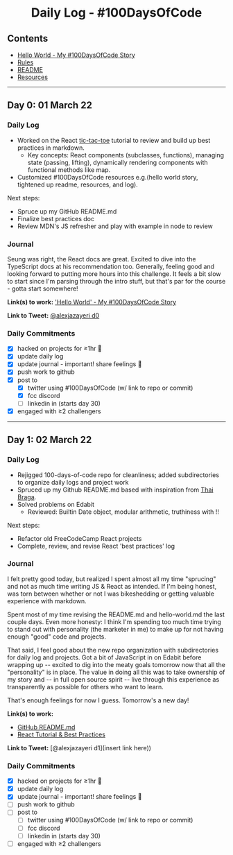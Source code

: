 <h1 align="center">Daily Log - #100DaysOfCode</h1>

## Contents
* [Hello World - My #100DaysOfCode Story](../hello-world.md)
* [Rules](rules.md)
* [README](../README.md)
* [Resources](resources.md)
___


## Day 0: 01 March 22

### Daily Log

- Worked on the React [tic-tac-toe](https://reactjs.org/tutorial/tutorial.html) tutorial to review and build up best practices in markdown. 
  - Key concepts: React components (subclasses, functions), managing state (passing, lifting), dynamically rendering components with functional methods like map.
- Customized #100DaysOfCode resources e.g.(hello world story, tightened up readme, resources, and log).

Next steps:
- Spruce up my GitHub README.md
- Finalize best practices doc
- Review MDN's JS refresher and play with example in node to review

### Journal

Seung was right, the React docs are great. Excited to dive into the TypeScript docs at his recommendation too. Generally, feeling good and looking forward to putting more hours into this challenge. It feels a bit slow to start since I'm parsing through the intro stuff, but that's par for the course - gotta start somewhere!


**Link(s) to work:** ['Hello World' - My #100DaysOfCode Story](https://github.com/alexownejazayeri/100-days-of-code/blob/master/hello-world.md)

**Link to Tweet:** [@alexjazayeri d0](https://twitter.com/alexjazayeri/status/1498935032336973824?s=20&t=fnMCXFMjjcgMvCgOBG2rFQ)

### Daily Commitments
- [x] hacked on projects for ≥1hr 👾
- [x] update daily log 
- [x] update journal - important! share feelings 🌈
- [x] push work to github
- [x] post to
  - [x] twitter using #100DaysOfCode (w/ link to repo or commit)
  - [x] fcc discord
  - [ ] linkedin in (starts day 30)
- [x] engaged with ≥2 challengers
___
## Day 1: 02 March 22

### Daily Log

- Rejigged 100-days-of-code repo for cleanliness; added subdirectories to organize daily logs and project work
- Spruced up my Github README.md based with inspiration from [Thai Braga](https://github.com/Thaiane/Thaiane).
- Solved problems on Edabit
  - Reviewed: Builtin Date object, modular arithmetic, truthiness with !!

Next steps:
- Refactor old FreeCodeCamp React projects
- Complete, review, and revise React 'best practices' log


### Journal

I felt pretty good today, but realized I spent almost all my time "sprucing" and not as much time writing JS & React as intended. If I'm being honest, was torn between whether or not I was bikeshedding or getting valuable experience with markdown. 

Spent most of my time revising the README.md and hello-world.md the last couple days. Even more honesty: I think I'm spending too much time trying to stand out with personality (the marketer in me) to make up for not having enough "good" code and projects.

That said, I feel good about the new repo organization with subdirectories for daily log and projects. Got a bit of JavaScript in on Edabit before wrapping up -- excited to dig into the meaty goals tomorrow now that all the "personality" is in place. The value in doing all this was to take ownership of my story and -- in full open source spirit -- live through this experience as transparently as possible for others who want to learn.

That's enough feelings for now I guess. Tomorrow's a new day!

**Link(s) to work:** 
- [GitHub README.md](https://github.com/alexownejazayeri/100-days-of-code/blob/master/hello-world.md)
- [React Tutorial & Best Practices](alxo.io)

**Link to Tweet:** [@alexjazayeri d1](insert link here))

### Daily Commitments
- [x] hacked on projects for ≥1hr 👾
- [x] update daily log 
- [x] update journal - important! share feelings 🌈
- [ ] push work to github
- [ ] post to
  - [ ] twitter using #100DaysOfCode (w/ link to repo or commit)
  - [ ] fcc discord
  - [ ] linkedin in (starts day 30)
- [ ] engaged with ≥2 challengers